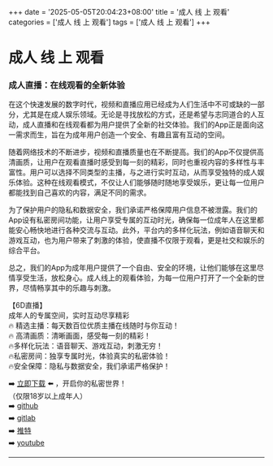 +++
date = '2025-05-05T20:04:23+08:00'
title = '成人 线 上 观看'
categories = ['成人 线 上 观看']
tags = ['成人 线 上 观看']
+++

# 成人 线 上 观看

### 成人直播：在线观看的全新体验

在这个快速发展的数字时代，视频和直播应用已经成为人们生活中不可或缺的一部分，尤其是在成人娱乐领域。无论是寻找放松的方式，还是希望与志同道合的人互动，成人直播和在线观看都为用户提供了全新的社交体验。我们的App正是面向这一需求而生，旨在为成年用户创造一个安全、有趣且富有互动的空间。

随着网络技术的不断进步，视频和直播质量也在不断提高。我们的App不仅提供高清画质，让用户在观看直播时感受到每一刻的精彩，同时也重视内容的多样性与丰富性。用户可以选择不同类型的主播，与之进行实时互动，从而享受独特的成人娱乐体验。这种在线观看模式，不仅让人们能够随时随地享受娱乐，更让每一位用户都能找到自己喜欢的内容，满足不同的需求。

为了保护用户的隐私和数据安全，我们承诺严格保障用户信息不被泄露。我们的App设有私密房间功能，让用户享受专属的互动时光，确保每一位成年人在这里都能安心畅快地进行各种交流与互动。此外，平台内的多样化玩法，例如语音聊天和游戏互动，也为用户带来了刺激的体验，使直播不仅限于观看，更是社交和娱乐的综合平台。

总之，我们的App为成年用户提供了一个自由、安全的环境，让他们能够在这里尽情享受生活，放松身心。成人线上的观看体验，为每一位用户打开了一个全新的世界，尽情畅享其中的乐趣与刺激。

【6D直播】  
成年人的专属空间，实时互动尽享精彩  
🔥 精选主播：每天数百位优质主播在线随时与你互动！  
🔥 高清画质：清晰画面，感受每一刻的精彩！  
🔥多样化玩法：语音聊天、游戏互动，刺激无穷！  
🔥私密房间：独享专属时光，体验真实的私密体验！  
🔥安全保障：隐私与数据安全，我们承诺严格保护！

➡️ [立即下载](https://down123.s3.ap-east-1.amazonaws.com/down/down.html?channelCode=blog) ⬅️ ，开启你的私密世界！  
（仅限18岁以上成年人）  
➡️ [github](https://aldult-live.github.io/)  
➡️ [gitlab](https://seo-09598d.gitlab.io/)  
➡️ [推特](https://x.com/wegame33)  
➡️ [youtube](https://www.youtube.com/@6Dlive)  

---
